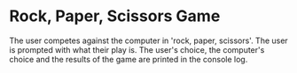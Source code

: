 <h1>Rock, Paper, Scissors Game</h1>


<p>
The user competes against the computer in 'rock, paper, scissors'.
The user is prompted with what their play is.
The user's choice, the computer's choice and the results of the game are printed in the console log.
<p>